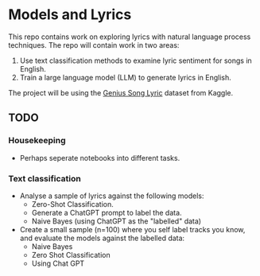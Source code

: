 # Models and Lyrics

This repo contains work on exploring lyrics with natural language process techniques. The repo will contain work in two areas:

1. Use text classification methods to examine lyric sentiment for songs in English.
2. Train a large language model (LLM) to generate lyrics in English.

The project will be using the [Genius Song Lyric](https://www.kaggle.com/datasets/carlosgdcj/genius-song-lyrics-with-language-information/data?select=song_lyrics.csv) dataset from Kaggle.

## TODO

### Housekeeping
* Perhaps seperate notebooks into different tasks.

### Text classification 
* Analyse a sample of lyrics against the following models:
    * Zero-Shot Classification.
    * Generate a ChatGPT prompt to label the data.
    * Naive Bayes (using ChatGPT as the "labelled" data)
* Create a small sample (n=100) where you self label tracks you know, and evaluate the models against the labelled data:
    * Naive Bayes
    * Zero Shot Classification
    * Using Chat GPT
